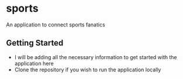# sports

An application to connect sports fanatics

## Getting Started

- I will be adding all the necessary information to get started with the application here
- Clone the repository if you wish to run the application locally
